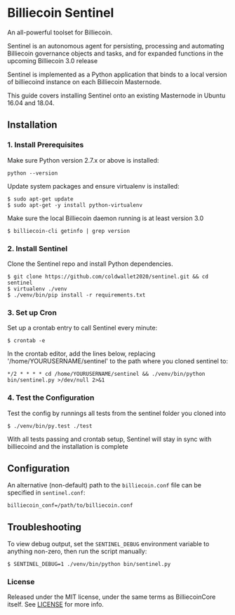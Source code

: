 # Billiecoin Sentinel

An all-powerful toolset for Billiecoin.

Sentinel is an autonomous agent for persisting, processing and automating Billiecoin governance objects and tasks, and for expanded functions in the upcoming Billiecoin 3.0 release

Sentinel is implemented as a Python application that binds to a local version of billiecoind instance on each Billiecoin Masternode.

This guide covers installing Sentinel onto an existing Masternode in Ubuntu 16.04 and 18.04.

## Installation

### 1. Install Prerequisites

Make sure Python version 2.7.x or above is installed:

    python --version

Update system packages and ensure virtualenv is installed:

    $ sudo apt-get update
    $ sudo apt-get -y install python-virtualenv

Make sure the local Billiecoin daemon running is at least version 3.0

    $ billiecoin-cli getinfo | grep version

### 2. Install Sentinel

Clone the Sentinel repo and install Python dependencies.

    $ git clone https://github.com/coldwallet2020/sentinel.git && cd sentinel
    $ virtualenv ./venv
    $ ./venv/bin/pip install -r requirements.txt

### 3. Set up Cron

Set up a crontab entry to call Sentinel every minute:

    $ crontab -e

In the crontab editor, add the lines below, replacing '/home/YOURUSERNAME/sentinel' to the path where you cloned sentinel to:

    */2 * * * * cd /home/YOURUSERNAME/sentinel && ./venv/bin/python bin/sentinel.py >/dev/null 2>&1

### 4. Test the Configuration

Test the config by runnings all tests from the sentinel folder you cloned into

    $ ./venv/bin/py.test ./test

With all tests passing and crontab setup, Sentinel will stay in sync with billiecoind and the installation is complete

## Configuration

An alternative (non-default) path to the `billiecoin.conf` file can be specified in `sentinel.conf`:

    billiecoin_conf=/path/to/billiecoin.conf

## Troubleshooting

To view debug output, set the `SENTINEL_DEBUG` environment variable to anything non-zero, then run the script manually:

    $ SENTINEL_DEBUG=1 ./venv/bin/python bin/sentinel.py

### License

Released under the MIT license, under the same terms as BilliecoinCore itself. See [LICENSE](LICENSE) for more info.
